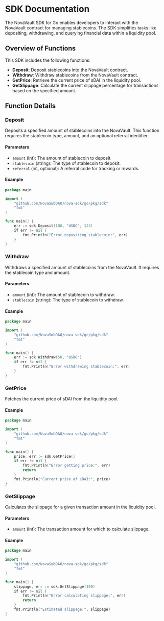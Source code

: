 # SDK Documentation

The NovaVault SDK for Go enables developers to interact with the NovaVault contract for managing stablecoins.
The SDK simplifies tasks like depositing, withdrawing, and querying financial data within a liquidity pool.

## Overview of Functions

This SDK includes the following functions:

- **Deposit**: Deposit stablecoins into the NovaVault contract.
- **Withdraw**: Withdraw stablecoins from the NovaVault contract.
- **GetPrice**: Retrieve the current price of sDAI in the liquidity pool.
- **GetSlippage**: Calculate the current slippage percentage for transactions based on the specified amount.

## Function Details

### **Deposit**

Deposits a specified amount of stablecoins into the NovaVault.
This function requires the stablecoin type, amount, and an optional referral identifier.

#### Parameters

- `amount` (int): The amount of stablecoin to deposit.
- `stablecoin` (string): The type of stablecoin to deposit.
- `referral` (int, optional): A referral code for tracking or rewards.

#### Example

```go
package main

import (
    "github.com/NovaSubDAO/nova-sdk/go/pkg/sdk"
    "fmt"
)

func main() {
    err := sdk.Deposit(100, "USDC", 123)
    if err != nil {
        fmt.Println("Error depositing stablecoin:", err)
    }
}
```

### **Withdraw**

Withdraws a specified amount of stablecoins from the NovaVault. It requires the stablecoin type and amount.

#### Parameters

- `amount` (int): The amount of stablecoin to withdraw.
- `stablecoin` (string): The type of stablecoin to withdraw.

#### Example

```go
package main

import (
    "github.com/NovaSubDAO/nova-sdk/go/pkg/sdk"
    "fmt"
)

func main() {
    err := sdk.Withdraw(50, "USDC")
    if err != nil {
        fmt.Println("Error withdrawing stablecoin:", err)
    }
}
```

### **GetPrice**

Fetches the current price of sDAI from the liquidity pool.

#### Example

```go
package main

import (
    "github.com/NovaSubDAO/nova-sdk/go/pkg/sdk"
    "fmt"
)

func main() {
    price, err := sdk.GetPrice()
    if err != nil {
        fmt.Println("Error getting price:", err)
        return
    }
    fmt.Println("Current price of sDAI:", price)
}
```

### **GetSlippage**

Calculates the slippage for a given transaction amount in the liquidity pool.

#### Parameters

- `amount` (int): The transaction amount for which to calculate slippage.

#### Example

```go
package main

import (
    "github.com/NovaSubDAO/nova-sdk/go/pkg/sdk"
    "fmt"
)

func main() {
    slippage, err := sdk.GetSlippage(100)
    if err != nil {
        fmt.Println("Error calculating slippage:", err)
        return
    }
    fmt.Println("Estimated slippage:", slippage)
}
```
